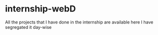 # internship-webD
All the projects that I have done in the internship are available here
I have segregated it day-wise
